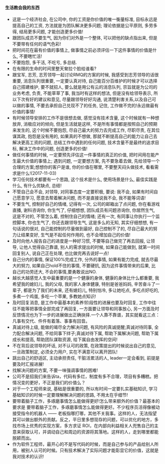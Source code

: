 #### 生活教会我的东西

* 这是一个经济社会, 在公司中, 你的工资是你价值的唯一衡量标准, 目标永远是提高自己的工资, 方法就是为团队解决更多问题; 理论依据是公平原则, 多劳多得, 结局更多问题, 才能创造更多价值!
* 跟团队成员不要生气, 因为你们对外是一个整体, 可以把他的缺点指出来, 但是不要带有任何的语气色彩!
* 把时间花在最有价值的事情上, 做事情之前必须评估一下这件事情的价值是什么, 不要瞎忙活!
* 不要抱怨, 多干活, 不吃亏, 多总结.
* 在有限的生命的时间里整天耷拉个脸给谁看?
* 跟宝军, 志芳, 志芳领导一起讨论RMQ的方案的时候, 我感受到志芳领导的话很重要, 消息队列很重要, 一定要认真对待, 自己能百分百维护的时候才可以选择自己搭建维护, 要不就招人, 要么就是用公有云的消息队列, 宗旨就是为公司的业务考虑, 负责, 不能草草了事, 我当时有这样的想法, 但是没有给领导表示, 所以下次有好的建议和意见, 尽量跟领导好好沟通, 说清楚利害关系,以及自己可以做的事情, 不要去承担自己兑现不了的任务, 记住, 工作做不完的!永远做最有价值的事情!
* 有时候领导安排的工作不是很想去做, 感觉没有技术含量, 这个时候就有一种想放弃, 消极应对的倾向, 但是生活就是这样, 不是所有事情都是按照自己的预期来发生的, 这个时候不要抱怨, 尽自己最大的努力去完成工作, 尽职尽责, 在其位谋其政, 抱怨是没有用的, 如果真的不想做, 那就不断提高自己的能力让自己去解决更高工资的问题, 总结工作中遇到的任何问题, 技术含量不是最终的追求目标, 解决工作中的问题, 创造更多的价值!
* 做任何事情的时候, 一定要预先评估这一件事情的真正的价值, 把时间用在能产生最大价值的事情上; 遇到问题, 一定要想方案, 先不要急着去做, 先给领导一个合理的方案;想想你的客户是谁, 你的价值在哪里, 不要整天闷头做技术, 看看需求是什么!(2017-11-03)
* 学习任何技术都要有一个思路, 这个技术是什么, 使用场景是什么, 最佳实践是什么, 有什么优缺点, 总结!
* 不管自己会不会, 对领导, 对同事态度一定要积极, 要说: 我不会, 如果有时间自己愿意学习, 愿意去帮着解决问题, 而不是直接说我不会, 我不能等词语!
* 不要生气, 控制好自己的情绪, 记得有一次, 公司的邮箱出了点问题, 你在看游戏直播, 谢科咨询你, 你生气了, 仔细想想, 团队成员有问题咨询你, 你居然生气, 这是不对的, 不管怎么着, 控制住自己的情绪; 还有一次, 有同事让你执行一个监控脚本, 你也生气了, 你还去跟领导生气, 这是多么的无知, 其实仔细想想, 有一句话说的很对, 自己能控制的尽量做到最好, 自己控制不了的, 尽自己最大的努力让结果变好, 生气是不起任何作用的, 也不会增加自己的价值!
* 及时向他人报告自己的进度是一种好习惯, 不要等自己做完了再去回报, 让领导, 让他人觉得自己靠谱, 别人的需求提出的时候, 如果自己能做到, 就第一时间回复别人, 说自己正在处理, 也比做完再去说好一点!
* 自己分内的事情, 保证100%完成工作, 分外的事情, 如果有能力完成, 就去尽最大的努力, 如果自己hold不住的事情, 不要硬抗, 因为这件事情带来的后果, 比自己的功劳还大, 不会的事情,要勇敢说出NO.
* 越长大越感觉人生中最重要的是一个健康的身体, 健康的身体比什么都重要, 我希望我的媳妇儿, 我的父母, 我的家人身体健康, 特别是爸爸妈妈, 辛苦奋斗了一辈子, 都是为了我们的未来, 还有媳妇儿, 特别怕冷, 多让她吃点, 多吃点好吃的, 多煮一个鸡蛋, 多吃一个苹果, 多教她点知识!
* 及时回复消息, 是工作中最基本的素养!阶段性的进展也要及时回复, 工作中往往不能等把事情全部完成了再回复, 一方面要让领导和同事放心, 另一方面及时反馈情况也为下一步的进展做出正确抉择.一个人靠不靠谱，其实就看这三点：凡事有交代、件件有着落、事事有回音。
* 真诚对待上级, 能做的竭尽全力解决问题, 有风险的真诚提醒;真诚对待同事, 全力配合解决问题, 不给同事下绊子;真诚对待下属, 帮助下属解决问题, 帮助下属成长和提高, 帮助团队谋取资源, 给下属自由发挥的空间!
* 不在背后说领导的坏话, 对不认可的政策, 在政策提出的时候说出自己的意见, 一旦政策制定, 必须全力用户, 实在不满意可以离开团队!
* 跳出自己的舒适区, 主动承担责任, 干脏活累活的人, leader一定会看到, 前提是要及时汇报进展!
* 找解决问题的方案, 不要一味强调事情的困难!
* 公司不是招我们来告诉ta，代码有多烂，制度有多不合理，项目有多糟糕。把情况变的更好，不正是我们的价值么？
* 对于一个工程师来说, 基础是很重要的, 所以有时间一定要扎实基础知识, 学习基础知识的时候一定要理解解决问题的思路, 不用太在乎细节!
* 要带着脑子工作，多琢磨事情怎么能做得更好!怎么带来额外的价值？最基本的要求是 要带着脑子工作，多琢磨事情怎么能做得更好。不少程序员活得像被动接受指令的机器人 —— 老板指哪打哪，其他不关我事。这样的人，无法指望其可以做出额外的贡献。反之，平日里多想现存的问题，可以优化的地方，多找市场上优秀的实现方案，多方求证 ROI，在内部向利益相关人兜售自己的主意来获取认可，并调动自己和周边的资源将其落地。这样的人，走到哪里都能脱颖而出。	
* 作为软件工程师，最开心的不是写代码的时候，而是自己参与的产品给别人所用，被别人认可的时候。只有技术解决了实际问题才能彰显它的价值，这就是我对技术的认识!